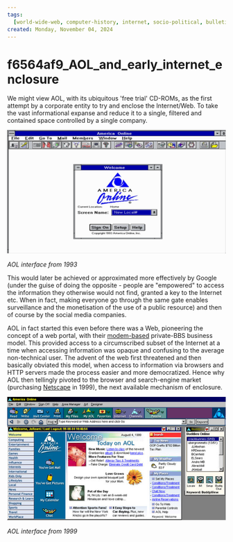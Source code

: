 ```yaml
---
tags:
  [world-wide-web, computer-history, internet, socio-political, bulletin-boards]
created: Monday, November 04, 2024
---
```


# f6564af9_AOL_and_early_internet_enclosure

We might view AOL, with its ubiquitous 'free trial' CD-ROMs, as the first
attempt by a corporate entity to try and enclose the Internet/Web. To take the
vast informational expanse and reduce it to a single, filtered and contained
space controlled by a single company.

![Early AOL interface](static/aol-on-windows.jpg)

_AOL interface from 1993_

This would later be achieved or approximated more effectively by Google (under
the guise of doing the opposite - people are "empowered" to access the
information they otherwise would not find, granted a key to the Internet etc.
When in fact, making everyone go through the same gate enables surveillance and
the monetisation of the use of a public resource) and then of course by the
social media companies.

AOL in fact started this even before there was a Web, pioneering the concept of
a web portal, with their [modem-based](cfbef1c4_web_precursors.md) private-BBS
business model. This provided access to a circumscribed subset of the Internet
at a time when accessing information was opaque and confusing to the average
non-technical user. The advent of the web first threatened and then basically
obviated this model, when access to information via browsers and HTTP servers
made the process easier and more democratized. Hence why AOL then tellingly
pivoted to the browser and search-engine market (purchasing
[Netscape](c301a0b3-1d8_Mosaic_Netscape_and_Browser_Wars.md) in 1999), the next
available mechanism of enclosure.

![AOL homepage](static/aol-original.jpg)

_AOL interface from 1999_
